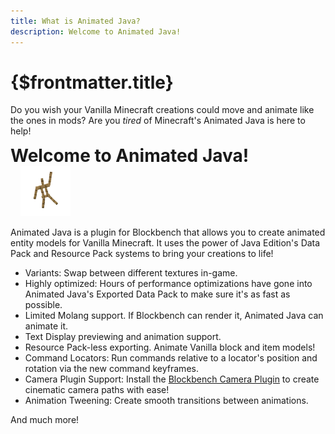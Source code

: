 ```yaml
---
title: What is Animated Java?
description: Welcome to Animated Java!
---
```


# {$frontmatter.title}

Do you wish your Vanilla Minecraft creations could move and animate like the ones in mods?
Are you <i>tired</i> of Minecraft's <WigglyText text="silly model limitations?"/> Animated Java is here to help!

<div
	class="aj-welcome-page-header"
>
	<h1 style="	margin-top: 0px; margin-bottom: 0">Welcome to Animated Java!</h1>
	<img
		src="/img/armor_stand_wave.gif"
		alt="Armor Stand Waving"
		width="80px"
		style="margin-left: 16px"
	/>
</div>

Animated Java is a plugin for Blockbench that allows you to create animated entity models for Vanilla Minecraft. It uses the power of Java Edition's Data Pack and Resource Pack systems to bring your creations to life!

- Variants: Swap between different textures in-game.
- Highly optimized: Hours of performance optimizations have gone into Animated Java's Exported Data Pack to make sure it's as fast as possible.
- Limited Molang support. If Blockbench can render it, Animated Java can animate it.
- Text Display previewing and animation support.
- Resource Pack-less exporting. Animate Vanilla block and item models!
- Command Locators: Run commands relative to a locator's position and rotation via the new command keyframes.
- Camera Plugin Support: Install the [Blockbench Camera Plugin](https://www.blockbench.net/plugins/cameras) to create cinematic camera paths with ease!
- Animation Tweening: Create smooth transitions between animations.

And much more!
